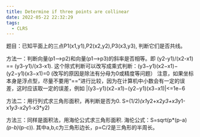 ```yaml
---
title: Determine if three points are collinear
date: 2022-05-22 22:32:29
tags:
  - CLRS
---
```



题目：已知平面上的三点P1(x1,y1),P2(x2,y2),P3(x3,y3), 判断它们是否共线。

方法一：判断向量(p1-->p2)和向量(p1-->p3)的斜率是否相等。即 (y2-y1)/(x2-x1) == (y3-y1)/(x3-x1).  这个除式判断可以改写成乘式判断：(y3−y1)(x2−x1)−(y2−y1)(x3−x1)=0  (改写的原因是除法有分母为0或精度等问题）
注意，如果坐标本身是浮点型，尽量不要用“==”进行比较，因为在计算机中小数会有一定的误差，这时应该取一定的误差，例如 
|(y3−y1)(x2−x1)−(y2−y1)(x3−x1)|<=1e−6 


方法二：用行列式求三角形面积，再判断是否为0.
S=(1/2)*(x1*y2+x2*y3+x3*y1-x1*y3-x2*y1-x3*y2) 


方法三：同样是面积法，用海伦公式求三角形面积.  海伦公式：S=sqrt(p*(p-a)*(p-b)*(p-c)). 其中a,b,c为三角形边长，p=C/2是三角形的半周长。
